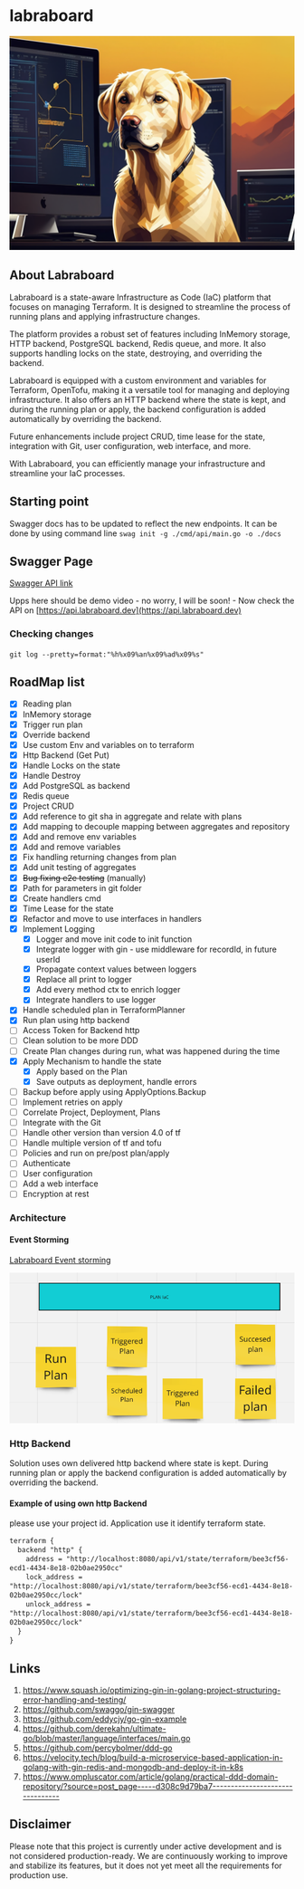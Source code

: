 # labraboard

![Labraboard](.img/logo.png)
## About Labraboard

Labraboard is a state-aware Infrastructure as Code (IaC) platform that focuses on managing Terraform. It is designed to streamline the process of running plans and applying infrastructure changes. 

The platform provides a robust set of features including InMemory storage, HTTP backend, PostgreSQL backend, Redis queue, and more. It also supports handling locks on the state, destroying, and overriding the backend.

Labraboard is equipped with a custom environment and variables for Terraform, OpenTofu, making it a versatile tool for managing and deploying infrastructure. It also offers an HTTP backend where the state is kept, and during the running plan or apply, the backend configuration is added automatically by overriding the backend.

Future enhancements include project CRUD, time lease for the state, integration with Git, user configuration, web interface, and more.

With Labraboard, you can efficiently manage your infrastructure and streamline your IaC processes. 

## Starting point

Swagger docs has to be updated to reflect the new endpoints. 
It can be done by using command line `swag init -g ./cmd/api/main.go -o ./docs`

## Swagger Page
[Swagger API link](https://api.labraboard.dev)

Upps here should be demo video - no worry, I will be soon! - Now check the API on [https://api.labraboard.dev](https://api.labraboard.dev)

### Checking changes 
`git log --pretty=format:"%h%x09%an%x09%ad%x09%s"`

## RoadMap list
- [X] Reading plan
- [X] InMemory storage
- [X] Trigger run plan
- [X] Override backend
- [X] Use custom Env and variables on to terraform
- [X] Http Backend (Get Put)
- [X] Handle Locks on the state 
- [X] Handle Destroy
- [X] Add PostgreSQL as backend
- [X] Redis queue
- [X] Project CRUD
- [x] Add reference to git sha in aggregate and relate with plans
- [x] Add mapping to decouple mapping between aggregates and repository
- [X] Add and remove env variables
- [X] Add and remove  variables
- [X] Fix handling returning changes from plan
- [X] Add unit testing of aggregates
- [X] ~~Bug fixing e2e testing~~ (manually)
- [X] Path for parameters in git folder
- [X] Create handlers cmd
- [X] Time Lease for the state
- [X] Refactor and move to use interfaces in handlers
- [X] Implement Logging
  - [X] Logger and move init code to init function
  - [X] Integrate logger with gin - use middleware for recordId, in future userId
  - [X] Propagate context values between loggers
  - [X] Replace all print to logger
  - [X] Add every method ctx to enrich logger
  - [X] Integrate handlers to use logger
- [X] Handle scheduled plan in TerraformPlanner
- [X] Run plan using http backend 
- [ ] Access Token for Backend http
- [ ] Clean solution to be more DDD
- [ ] Create Plan changes during run, what was happened during the time
- [X] Apply Mechanism to handle the state
  - [X] Apply based on the Plan
  - [X] Save outputs as deployment, handle errors
- [ ] Backup before apply using ApplyOptions.Backup
- [ ] Implement retries on apply
- [ ] Correlate Project, Deployment, Plans
- [ ] Integrate with the Git
- [ ] Handle other version than version 4.0 of tf 
- [ ] Handle multiple version of tf and tofu
- [ ] Policies and run on pre/post plan/apply
- [ ] Authenticate
- [ ] User configuration
- [ ] Add a web interface
- [ ] Encryption at rest

### Architecture 
#### Event Storming 
[Labraboard Event storming](https://miro.com/app/board/uXjVKHzpuQ4=/?share_link_id=741994614357)

![big-picture-1.png](.img/big-picture-1.png)

### Http Backend
Solution uses own delivered http backend where state is kept. During running plan or apply the backend configuration is 
added automatically by overriding the backend. 

#### Example of using own http Backend
please use your project id. Application use it identify terraform state.
```hcl
terraform {
  backend "http" {
    address = "http://localhost:8080/api/v1/state/terraform/bee3cf56-ecd1-4434-8e18-02b0ae2950cc"
    lock_address = "http://localhost:8080/api/v1/state/terraform/bee3cf56-ecd1-4434-8e18-02b0ae2950cc/lock"
    unlock_address = "http://localhost:8080/api/v1/state/terraform/bee3cf56-ecd1-4434-8e18-02b0ae2950cc/lock"
  }
}
```

## Links

1. https://www.squash.io/optimizing-gin-in-golang-project-structuring-error-handling-and-testing/
2. https://github.com/swaggo/gin-swagger
3. https://github.com/eddycjy/go-gin-example
4. https://github.com/derekahn/ultimate-go/blob/master/language/interfaces/main.go
5. https://github.com/percybolmer/ddd-go
6. https://velocity.tech/blog/build-a-microservice-based-application-in-golang-with-gin-redis-and-mongodb-and-deploy-it-in-k8s
7. https://www.ompluscator.com/article/golang/practical-ddd-domain-repository/?source=post_page-----d308c9d79ba7--------------------------------

## Disclaimer

Please note that this project is currently under active development and is not considered production-ready. We are continuously working to improve and stabilize its features, but it does not yet meet all the requirements for production use.
